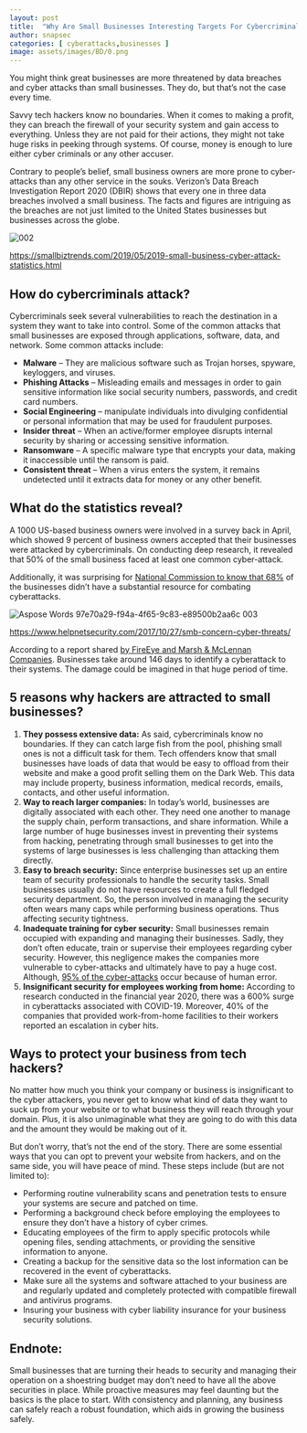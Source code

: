 ```yaml
---
layout: post
title:  "Why Are Small Businesses Interesting Targets For Cybercriminals"
author: snapsec
categories: [ cyberattacks,businesses ]
image: assets/images/BD/0.png
---
```




You might think great businesses are more threatened by data breaches and cyber attacks than small businesses. They do, but that’s not the case every time.

Savvy tech hackers know no boundaries. When it comes to making a profit, they can breach the firewall of your security system and gain access to everything. Unless they are not paid for their actions, they might not take huge risks in peeking through systems. Of course, money is enough to lure either cyber criminals or any other accuser.

Contrary to people’s belief, small business owners are more prone to cyber-attacks than any other service in the souks. Verizon’s Data Breach Investigation Report 2020 (DBIR) shows that every one in three data breaches involved a small business. The facts and figures are intriguing as the breaches are not just limited to the United States businesses but businesses across the globe.


![002](https://user-images.githubusercontent.com/88488902/197681864-bc3d85ee-b376-4594-8d57-cd0a9e3ab8cf.png)


<https://smallbiztrends.com/2019/05/2019-small-business-cyber-attack-statistics.html> 
## **How do cybercriminals attack?** 
Cybercriminals seek several vulnerabilities to reach the destination in a system they want to take into control. Some of the common attacks that small businesses are exposed through applications, software, data, and network. Some common attacks include:

- **Malware** – They are malicious software such as Trojan horses, spyware, keyloggers, and viruses.
- **Phishing Attacks** – Misleading emails and messages in order to gain sensitive information like social security numbers, passwords, and credit card numbers. 
- **Social Engineering** – manipulate individuals into divulging confidential or personal information that may be used for fraudulent purposes.
- **Insider threat** – When an active/former employee disrupts internal security by sharing or accessing sensitive information. 
- **Ransomware** – A specific malware type that encrypts your data, making it inaccessible until the ransom is paid. 
- **Consistent threat** – When a virus enters the system, it remains undetected until it extracts data for money or any other benefit.

## **What do the statistics reveal?** 
A 1000 US-based business owners were involved in a survey back in April, which showed 9 percent of business owners accepted that their businesses were attacked by cybercriminals. On conducting deep research, it revealed that 50% of the small business faced at least one common cyber-attack. 

Additionally, it was surprising for [National Commission to know that 68%](https://www.nationwide.com/business/solutions-center/cybersecurity/train-employees#:~:text=Methodology-,Nationwide%20commissioned%20Edelman%20Intelligence%20to%20conduct%20a%2020%2Dminute%2C%20online,partial%20owner%20of%20their%20business.) of the businesses didn’t have a substantial resource for combating cyberattacks. 


![Aspose Words 97e70a29-f94a-4f65-9c83-e89500b2aa6c 003](https://user-images.githubusercontent.com/88488902/197681781-545d2d65-2b29-425d-af9f-395a6e27fbd6.jpeg)


<https://www.helpnetsecurity.com/2017/10/27/smb-concern-cyber-threats/> 

According to a report shared [by FireEye and Marsh & McLennan Companies](https://www.cnbc.com/2017/10/13/local-businesses-a-target-for-next-cyberattacks.html). Businesses take around 146 days to identify a cyberattack to their systems. The damage could be imagined in that huge period of time.  

## **5 reasons why hackers are attracted to small businesses?** 
1.  **They possess extensive data:** 
As said, cybercriminals know no boundaries. If they can catch large fish from the pool, phishing small ones is not a difficult task for them. Tech offenders know that small businesses have loads of data that would be easy to offload from their website and make a good profit selling them on the Dark Web. This data may include property, business information, medical records, emails, contacts, and other useful information.
1.  **Way to reach larger companies:** 
In today’s world, businesses are digitally associated with each other. They need one another to manage the supply chain, perform transactions, and share information. While a large number of huge businesses invest in preventing their systems from hacking, penetrating through small businesses to get into the systems of large businesses is less challenging than attacking them directly. 
1.  **Easy to breach security:** 
Since enterprise businesses set up an entire team of security professionals to handle the security tasks. Small businesses usually do not have resources to create a full fledged security department. So, the person involved in managing the security often wears many caps while performing business operations. Thus affecting security tightness.
1. **Inadequate training for cyber security:**
Small businesses remain occupied with expanding and managing their businesses. Sadly, they don’t often educate, train or supervise their employees regarding cyber security. 
However, this negligence makes the companies more vulnerable to cyber-attacks and ultimately have to pay a huge cost. Although, [95% of the cyber-attacks](v) occur because of human error. 
1. **Insignificant security for employees working from home:** 
According to research conducted in the financial year 2020, there was a 600% surge in cyberattacks associated with COVID-19. Moreover, 40% of the companies that provided work-from-home facilities to their workers reported an escalation in cyber hits.

## **Ways to protect your business from tech hackers?**
No matter how much you think your company or business is insignificant to the cyber attackers, you never get to know what kind of data they want to suck up from your website or to what business they will reach through your domain. Plus, it is also unimaginable what they are going to do with this data and the amount they would be making out of it. 

But don’t worry, that’s not the end of the story. There are some essential ways that you can opt to prevent your website from hackers, and on the same side, you will have peace of mind. These steps include (but are not limited to):

- Performing routine vulnerability scans and penetration tests to ensure your systems are secure and patched on time. 
- Performing a background check before employing the employees to ensure they don’t have a history of cyber crimes.
- Educating employees of the firm to apply specific protocols while opening files, sending attachments, or providing the sensitive information to anyone.
- Creating a backup for the sensitive data so the lost information can be recovered in the event of cyberattacks. 
- Make sure all the systems and software attached to your business are  and regularly updated and completely protected with compatible firewall and antivirus programs.  
- Insuring your business with cyber liability insurance for your business security solutions.

## **Endnote:** 
Small businesses that are turning their heads to security and managing their operation on a shoestring budget may don’t need to have all the above securities in place. While proactive measures may feel daunting but the basics is the place to start. With consistency and planning, any business can safely reach a robust foundation, which aids in growing the business safely. 
